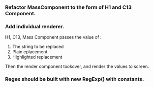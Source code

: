 ### Refactor MassComponent to the form of H1 and C13 Component.

### Add individual renderer.

H1, C13, Mass Component passes the value of :

1. The string to be replaced
2. Plain eplacement
3. Highlighted replacement 

Then the render component tookover, and render the values to screen.  

### Regex should be built with new RegExp() with constants.